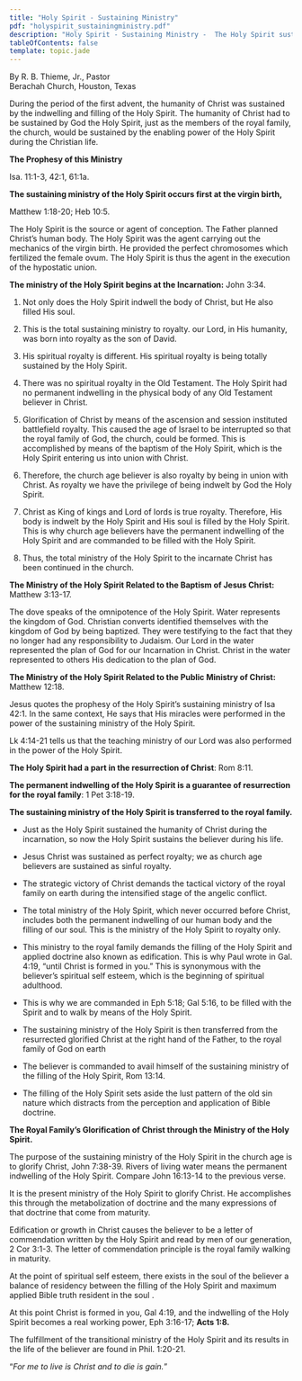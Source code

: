 ```yaml
---
title: "Holy Spirit - Sustaining Ministry"
pdf: "holyspirit_sustainingministry.pdf"
description: "Holy Spirit - Sustaining Ministry -  The Holy Spirit sustained Christ during His time on earth, and the Holy Spirit sustains believers in the Christian life."
tableOfContents: false
template: topic.jade
---
```


By R. B. Thieme, Jr., Pastor  
Berachah Church, Houston, Texas

During the period of the first advent, the humanity of Christ was sustained by the indwelling and filling of the Holy Spirit. The humanity of Christ had to be sustained by God the Holy Spirit, just as the members of the royal family, the church, would be sustained by the enabling power of the Holy Spirit during the Christian life.

**The Prophesy of this Ministry**

Isa. 11:1-3, 42:1, 61:1a.

**The sustaining ministry of the Holy Spirit occurs first at the virgin birth,**

Matthew 1:18-20; Heb 10:5.

The Holy Spirit is the source or agent of conception. The Father planned Christ’s human body. The Holy Spirit was the agent carrying out the mechanics of the virgin birth. He provided the perfect chromosomes which fertilized the female ovum. The Holy Spirit is thus the agent in the execution of the hypostatic union.

**The ministry of the Holy Spirit begins at the Incarnation:** John 3:34.

1.  Not only does the Holy Spirit indwell the body of Christ, but He also filled His soul.

2.  This is the total sustaining ministry to royalty. our Lord, in His humanity, was born into royalty as the son of David.

2.  His spiritual royalty is different. His spiritual royalty is being totally sustained by the Holy Spirit.

2.  There was no spiritual royalty in the Old Testament. The Holy Spirit had no permanent indwelling in the physical body of any Old Testament believer in Christ.

2.  Glorification of Christ by means of the ascension and session instituted battlefield royalty. This caused the age of Israel to be interrupted so that the royal family of God, the church, could be formed. This is accomplished by means of the baptism of the Holy Spirit, which is the Holy Spirit entering us into union with Christ.

2.  Therefore, the church age believer is also royalty by being in union with Christ. As royalty we have the privilege of being indwelt by God the Holy Spirit.

2.  Christ as King of kings and Lord of lords is true royalty. Therefore, His body is indwelt by the Holy Spirit and His soul is filled by the Holy Spirit. This is why church age believers have the permanent indwelling of the Holy Spirit and are commanded to be filled with the Holy Spirit.

2.  Thus, the total ministry of the Holy Spirit to the incarnate Christ has been continued in the church.

**The Ministry of the Holy Spirit Related to the Baptism of Jesus Christ:** Matthew 3:13-17.

The dove speaks of the omnipotence of the Holy Spirit. Water represents the kingdom of God. Christian converts identified themselves with the kingdom of God by being baptized. They were testifying to the fact that they no longer had any responsibility to Judaism. Our Lord in the water represented the plan of God for our Incarnation in Christ. Christ in the water represented to others His dedication to the plan of God.

**The Ministry of the Holy Spirit Related to the Public Ministry of Christ:** Matthew 12:18.

Jesus quotes the prophesy of the Holy Spirit’s sustaining ministry of Isa 42:1. In the same context, He says that His miracles were performed in the power of the sustaining ministry of the Holy Spirit.

Lk 4:14-21 tells us that the teaching ministry of our Lord was also performed in the power of the Holy Spirit.

**The Holy Spirit had a part in the resurrection of Christ**: Rom 8:11.

**The permanent indwelling of the Holy Spirit is a guarantee of resurrection for the royal family**: 1 Pet 3:18-19.

**The sustaining ministry of the Holy Spirit is transferred to the royal family.**

* Just as the Holy Spirit sustained the humanity of Christ during the incarnation, so now the Holy Spirit sustains the believer during his life.

* Jesus Christ was sustained as perfect royalty; we as church age believers are sustained as sinful royalty.

* The strategic victory of Christ demands the tactical victory of the     royal family on earth during the intensified stage of the angelic     conflict.

* The total ministry of the Holy Spirit, which never occurred before Christ, includes both the permanent indwelling of our human body and the filling of our soul. This is the ministry of the Holy Spirit to royalty only.

* This ministry to the royal family demands the filling of the Holy Spirit and applied doctrine also known as edification. This is why Paul wrote in Gal. 4:19, “until Christ is formed in you.” This is synonymous with the believer’s spiritual self esteem, which is the beginning of spiritual adulthood.

* This is why we are commanded in Eph 5:18; Gal 5:16, to be filled with the Spirit and to walk by means of the Holy Spirit.

* The sustaining ministry of the Holy Spirit is then transferred from the resurrected glorified Christ at the right hand of the Father, to the royal family of God on earth

* The believer is commanded to avail himself of the sustaining ministry of the filling of the Holy Spirit, Rom 13:14.

* The filling of the Holy Spirit sets aside the lust pattern of the old sin nature which distracts from the perception and application of Bible doctrine.

**The Royal Family’s Glorification of Christ through the Ministry of the Holy Spirit.**

The purpose of the sustaining ministry of the Holy Spirit in the church age is to glorify Christ, John 7:38-39. Rivers of living water means the permanent indwelling of the Holy Spirit. Compare John 16:13-14 to the previous verse.

It is the present ministry of the Holy Spirit to glorify Christ. He accomplishes this through the metabolization of doctrine and the many expressions of that doctrine that come from maturity.

Edification or growth in Christ causes the believer to be a letter of commendation written by the Holy Spirit and read by men of our generation, 2 Cor 3:1-3. The letter of commendation principle is the royal family walking in maturity.

At the point of spiritual self esteem, there exists in the soul of the believer a balance of residency between the filling of the Holy Spirit and maximum applied Bible truth resident in the soul .

At this point Christ is formed in you, Gal 4:19, and the indwelling of the Holy Spirit becomes a real working power, Eph 3:16-17; **Acts 1:8.**

The fulfillment of the transitional ministry of the Holy Spirit and its results in the life of the believer are found in Phil. 1:20-21.

“_For me to live is Christ and to die is gain._”

